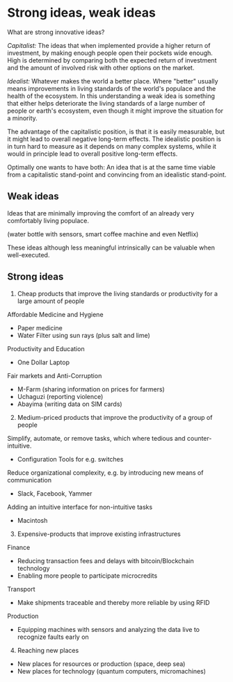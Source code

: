 # Strong ideas, weak ideas

What are strong innovative ideas?

*Capitalist:* The ideas that when implemented provide a higher return of investment,
by making enough people open their pockets wide enough. High is determined by
comparing both the expected return of investment and the amount of involved risk
with other options on the market.

*Idealist:* Whatever makes the world a better place. Where "better" usually means
improvements in living standards of the world's populace and the health of the
ecosystem. In this understanding a weak idea is something that either helps
deteriorate the living standards of a large number of people or earth's
ecosystem, even though it might improve the situation for a minority.

The advantage of the capitalistic position, is that it is easily measurable, but it
might lead to overall negative long-term effects. The idealistic position is in turn
hard to measure as it depends on many complex systems, while it would in
principle lead to overall positive long-term effects.

Optimally one wants to have both: An idea that is at the same time viable from
a capitalistic stand-point and convincing from an idealistic stand-point.


## Weak ideas

Ideas that are minimally improving the comfort of an already very comfortably living populace. 

(water bottle with sensors, smart coffee machine and even Netflix)

These ideas although less meaningful intrinsically can be valuable when
well-executed.


## Strong ideas

1. Cheap products that improve the living standards or productivity for a large
   amount of people

Affordable Medicine and Hygiene
- Paper medicine
- Water Filter using sun rays (plus salt and lime)

Productivity and Education
- One Dollar Laptop

Fair markets and Anti-Corruption
- M-Farm (sharing information on prices for farmers)
- Uchaguzi (reporting violence)
- Abayima (writing data on SIM cards)


2. Medium-priced products that improve the productivity of a group of people

Simplify, automate, or remove tasks, which where tedious and counter-intuitive.

- Configuration Tools for e.g. switches

Reduce organizational complexity, e.g. by introducing new means of
communication

- Slack, Facebook, Yammer

Adding an intuitive interface for non-intuitive tasks

- Macintosh

3. Expensive-products that improve existing infrastructures

Finance
- Reducing transaction fees and delays with bitcoin/Blockchain technology
- Enabling more people to participate microcredits

Transport
- Make shipments traceable and thereby more reliable by using RFID

Production
- Equipping machines with sensors and analyzing the data live to recognize faults early on

4. Reaching new places

- New places for resources or production (space, deep sea)
- New places for technology (quantum computers, micromachines)
